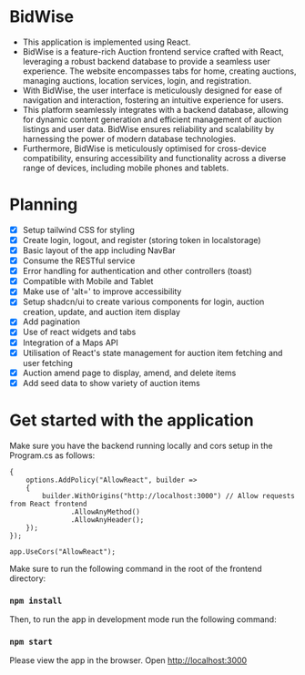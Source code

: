 # BidWise

* This application is implemented using React.
* BidWise is a feature-rich Auction frontend service crafted with React, leveraging a robust backend database to provide a seamless user experience. The website encompasses tabs for home, creating auctions, managing auctions, location services, login, and registration.
* With BidWise, the user interface is meticulously designed for ease of navigation and interaction, fostering an intuitive experience for users.
* This platform seamlessly integrates with a backend database, allowing for dynamic content generation and efficient management of auction listings and user data. BidWise ensures reliability and scalability by harnessing the power of modern database technologies.
* Furthermore, BidWise is meticulously optimised for cross-device compatibility, ensuring accessibility and functionality across a diverse range of devices, including mobile phones and tablets.

# Planning

- [x] Setup tailwind CSS for styling
- [x] Create login, logout, and register (storing token in localstorage)
- [x] Basic layout of the app including NavBar
- [x] Consume the RESTful service
- [x] Error handling for authentication and other controllers (toast)
- [x] Compatible with Mobile and Tablet
- [x] Make use of 'alt=' to improve accessibility
- [X] Setup shadcn/ui to create various components for login, auction creation, update, and auction item display
- [x] Add pagination
- [x] Use of react widgets and tabs
- [x] Integration of a Maps API
- [x] Utilisation of React's state management for auction item fetching and user fetching
- [x] Auction amend page to display, amend, and delete items
- [X] Add seed data to show variety of auction items

# Get started with the application

Make sure you have the backend running locally and cors setup in the Program.cs as follows:

```builder.Services.AddCors(options =>
{
    options.AddPolicy("AllowReact", builder =>
    {
        builder.WithOrigins("http://localhost:3000") // Allow requests from React frontend
               .AllowAnyMethod()
               .AllowAnyHeader();
    });
});

app.UseCors("AllowReact");
```

Make sure to run the following command in the root of the frontend directory:

### `npm install`

Then, to run the app in development mode run the following command:

### `npm start`

Please view the app in the browser. Open [http://localhost:3000](http://localhost:3000)


